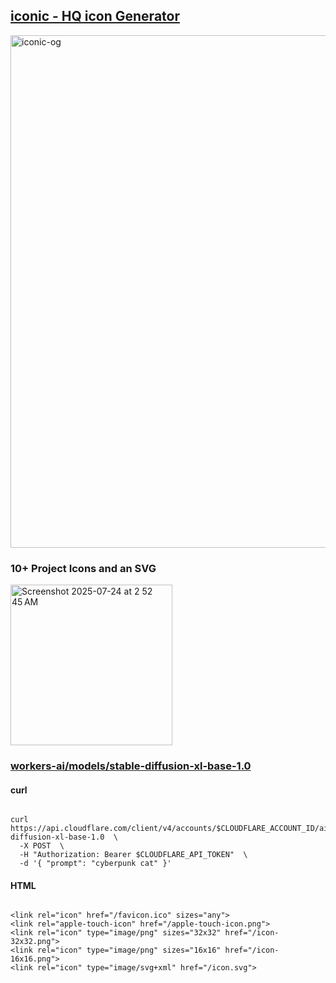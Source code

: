 ## <a href="https://iconic.jessejesse.xyz">iconic - HQ icon Generator</a>

<img width="1440" height="820" alt="iconic-og" src="https://github.com/user-attachments/assets/5519f71b-8b89-4d1c-96d7-084bf7636f05" />

### 10+ Project Icons and an SVG

<img width="259" height="257" alt="Screenshot 2025-07-24 at 2 52 45 AM" src="https://github.com/user-attachments/assets/8cf570dc-8ae9-44b3-a0d1-e753a9c134f8" />

### <a href="https://developers.cloudflare.com/workers-ai/models/stable-diffusion-xl-base-1.0/">workers-ai/models/stable-diffusion-xl-base-1.0</a>

#### curl
```

curl https://api.cloudflare.com/client/v4/accounts/$CLOUDFLARE_ACCOUNT_ID/ai/run/@cf/stabilityai/stable-diffusion-xl-base-1.0  \
  -X POST  \
  -H "Authorization: Bearer $CLOUDFLARE_API_TOKEN"  \
  -d '{ "prompt": "cyberpunk cat" }'
```

#### HTML

```

<link rel="icon" href="/favicon.ico" sizes="any">
<link rel="apple-touch-icon" href="/apple-touch-icon.png">
<link rel="icon" type="image/png" sizes="32x32" href="/icon-32x32.png">
<link rel="icon" type="image/png" sizes="16x16" href="/icon-16x16.png">
<link rel="icon" type="image/svg+xml" href="/icon.svg">

```
